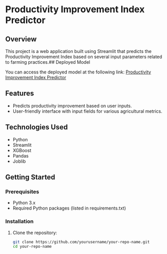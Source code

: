 # Productivity Improvement Index Predictor

## Overview

This project is a web application built using Streamlit that predicts the Productivity Improvement Index based on several input parameters related to farming practices.## Deployed Model

You can access the deployed model at the following link:
[Productivity Improvement Index Predictor](https://appuctivity-predictor-7sfuj3r6eyclvqshefzy2n.streamlit.app/)

## Features

- Predicts productivity improvement based on user inputs.
- User-friendly interface with input fields for various agricultural metrics.

## Technologies Used

- Python
- Streamlit
- XGBoost
- Pandas
- Joblib

## Getting Started

### Prerequisites

- Python 3.x
- Required Python packages (listed in requirements.txt)

### Installation

1. Clone the repository:
   ```bash
   git clone https://github.com/yourusername/your-repo-name.git
   cd your-repo-name
